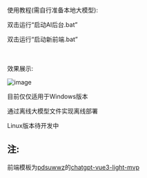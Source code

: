使用教程(需自行准备本地大模型):

双击运行“启动AI后台.bat”

双击运行“启动新前端.bat”

<br><br>
效果展示:


![image](https://img.notionusercontent.com/s3/prod-files-secure%2F1636aea5-71ac-44ff-be15-92f27a9b5d56%2F745a0ac5-51ef-4650-825a-2b0f944cb72d%2F%E5%B1%8F%E5%B9%95%E6%88%AA%E5%9B%BE_2025-03-16_171900.png/size/?exp=1742203737&sig=ScrwjabHBMwUCDc5fXz0U-O_mZkAqSF8p3MaX4GvraE)

目前仅仅适用于Windows版本

通过离线大模型文件实现离线部署

Linux版本待开发中

## 注:
前端模板为[pdsuwwz](https://github.com/pdsuwwz)的[chatgpt-vue3-light-mvp](https://github.com/pdsuwwz/chatgpt-vue3-light-mvp)
